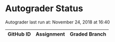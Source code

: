 # Autograder Status
Autograder last run at: November 24, 2018 at 16:40

| GitHub ID | Assignment | Graded Branch |
|-----------|------------|---------------|
